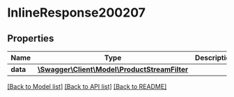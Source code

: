 # InlineResponse200207

## Properties
Name | Type | Description | Notes
------------ | ------------- | ------------- | -------------
**data** | [**\Swagger\Client\Model\ProductStreamFilter**](ProductStreamFilter.md) |  | [optional] 

[[Back to Model list]](../../README.md#documentation-for-models) [[Back to API list]](../../README.md#documentation-for-api-endpoints) [[Back to README]](../../README.md)


